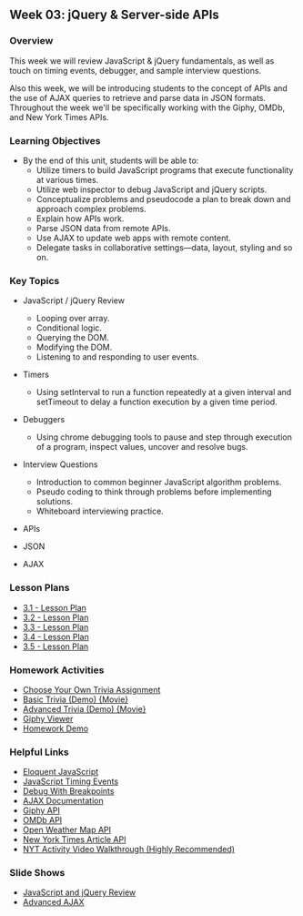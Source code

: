 ## Week 03: jQuery & Server-side APIs

### Overview

This week we will review JavaScript & jQuery fundamentals, as well as touch on timing events, debugger, and sample interview questions.

Also this week, we will be introducing students to the concept of APIs and the use of AJAX queries to retrieve and parse data in JSON formats. Throughout the week we'll be specifically working with the Giphy, OMDb, and New York Times APIs.

### Learning Objectives

* By the end of this unit, students will be able to:
  * Utilize timers to build JavaScript programs that execute functionality at various times.
  * Utilize web inspector to debug JavaScript and jQuery scripts.
  * Conceptualize problems and pseudocode a plan to break down and approach complex problems.
  * Explain how APIs work.
  * Parse JSON data from remote APIs.
  * Use AJAX to update web apps with remote content.
  * Delegate tasks in collaborative settings—data, layout, styling and so on.

### Key Topics

* JavaScript / jQuery Review
  * Looping over array.
  * Conditional logic.
  * Querying the DOM.
  * Modifying the DOM.
  * Listening to and responding to user events.

* Timers
  * Using setInterval to run a function repeatedly at a given interval and setTimeout to delay a function execution by a given time period.

* Debuggers
  * Using chrome debugging tools to pause and step through execution of a program, inspect values, uncover and resolve bugs.

* Interview Questions
  * Introduction to common beginner JavaScript algorithm problems.
  * Pseudo coding to think through problems before implementing solutions.
  * Whiteboard interviewing practice.

* APIs
* JSON
* AJAX


### Lesson Plans

* [3.1 - Lesson Plan](01-Day/01-Day-LessonPlan.md)
* [3.2 - Lesson Plan](02-Day/02-Day-LessonPlan.md)
* [3.3 - Lesson Plan](03-Day/03-Day-LessonPlan.md)
* [3.4 - Lesson Plan](04-Day/04-Day-LessonPlan.md)
* [3.5 - Lesson Plan](05-Day/05-Day-LessonPlan.md)

### Homework Activities

* [Choose Your Own Trivia Assignment](../../../01-Class-Content/05-timers/02-Homework/Instructions)
* [Basic Trivia (Demo) {Movie}](https://youtu.be/fBIj8YsA9dk)
* [Advanced Trivia (Demo) {Movie}](https://youtu.be/xhmmiRmxQ8Q)
* [Giphy Viewer](../../../01-Class-Content/06-ajax/02-Homework/Instructions/)
* [Homework Demo](https://youtu.be/BqreERTLjgQ)

### Helpful Links

* [Eloquent JavaScript](http://eloquentjavascript.net/)
* [JavaScript Timing Events](http://www.w3schools.com/js/js_timing.asp)
* [Debug With Breakpoints](https://developers.google.com/web/tools/chrome-devtools/debug/breakpoints/?hl=en)
* [AJAX Documentation](http://api.jquery.com/jquery.ajax/)
* [Giphy API](https://developers.giphy.com/docs/)
* [OMDb API](http://www.omdbapi.com/)
* [Open Weather Map API](http://openweathermap.org/api)
* [New York Times Article API](http://developer.nytimes.com/docs/read/article_search_api_v2)
* [NYT Activity Video Walkthrough (Highly Recommended)](https://youtu.be/RQTVw6XJAac?list=PLgJ8UgkiorCnCFzNp0dP0zJyeFAgstYTj)

### Slide Shows

* [JavaScript and jQuery Review](https://docs.google.com/presentation/d/1IaujFMuxXQ1GG3XV-S7qDnFn70_8FJ7tLMN9mNEvPqg/edit?usp=sharing)
* [Advanced AJAX](https://docs.google.com/presentation/d/1ykYBmbiVZF2QTsNI_ujE_zSHUELYj9Fm71qwzBaTdkE/edit?usp=sharing)
